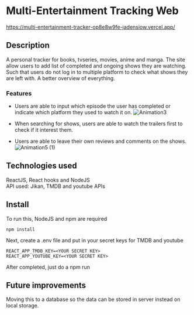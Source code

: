 # Multi-Entertainment Tracking Web

https://multi-entertainment-tracker-op8e8w9fe-jadensiow.vercel.app/

## Description

A personal tracker for books, tvseries, movies, anime and manga. The site allow users to add list of completed and ongoing shows they are watching. Such that users do not log in to multiple platform to check what shows they are left with. A better overview of everything.

### Features

- Users are able to input which episode the user has completed or indicate which platform they used to watch it on.
![Animation3](https://user-images.githubusercontent.com/78722564/118399568-60c4fb00-b690-11eb-9e7c-7f1c6ccacf94.gif)

- When searching for shows, users are able to watch the trailers first to check if it interest them.
- Users are able to leave their own reviews and comments on the shows.
![Animation5 (1)](https://user-images.githubusercontent.com/78722564/118399639-b39eb280-b690-11eb-9cc7-3765167cb464.gif)

## Technologies used

ReactJS, React hooks and NodeJS  
API used: Jikan, TMDB and youtube APIs

## Install

To run this, NodeJS and npm are required

```
npm install
```

Next, create a .env file and put in your secret keys for TMDB and youtube

```
REACT_APP_TMDB_KEY=<YOUR SECRET KEY>
REACT_APP_YOUTUBE_KEY=<YOUR SECRET KEY>
```

After completed, just do a npm run

## Future improvements

Moving this to a database so the data can be stored in server instead on local storage.
